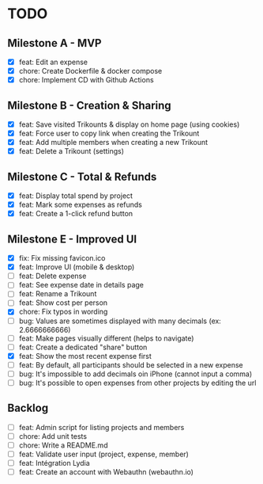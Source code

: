 # TODO

## Milestone A - MVP

- [x] feat: Edit an expense
- [x] chore: Create Dockerfile & docker compose
- [x] chore: Implement CD with Github Actions

## Milestone B - Creation & Sharing

- [x] feat: Save visited Trikounts & display on home page (using cookies)
- [x] feat: Force user to copy link when creating the Trikount
- [x] feat: Add multiple members when creating a new Trikount
- [x] feat: Delete a Trikount (settings)

## Milestone C - Total & Refunds

- [x] feat: Display total spend by project
- [x] feat: Mark some expenses as refunds
- [x] feat: Create a 1-click refund button

## Milestone E - Improved UI

- [x] fix: Fix missing favicon.ico
- [x] feat: Improve UI (mobile & desktop)
- [ ] feat: Delete expense
- [ ] feat: See expense date in details page
- [ ] feat: Rename a Trikount
- [ ] feat: Show cost per person
- [x] chore: Fix typos in wording
- [ ] bug: Values are sometimes displayed with many decimals (ex: 2.6666666666)
- [ ] feat: Make pages visually different (helps to navigate)
- [ ] feat: Create a dedicated "share" button
- [x] feat: Show the most recent expense first
- [ ] feat: By default, all participants should be selected in a new expense
- [ ] bug: It's impossible to add decimals oin iPhone (cannot input a comma)
- [ ] bug: It's possible to open expenses from other projects by editing the url

## Backlog

- [ ] feat: Admin script for listing projects and members
- [ ] chore: Add unit tests
- [ ] chore: Write a README.md
- [ ] feat: Validate user input (project, expense, member)
- [ ] feat: Intégration Lydia
- [ ] feat: Create an account with Webauthn (webauthn.io)